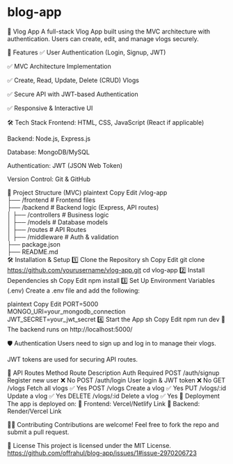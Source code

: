 # blog-app
📸 Vlog App
A full-stack Vlog App built using the MVC architecture with authentication. Users can create, edit, and manage vlogs securely.

🚀 Features
✅ User Authentication (Login, Signup, JWT)

✅ MVC Architecture Implementation

✅ Create, Read, Update, Delete (CRUD) Vlogs

✅ Secure API with JWT-based Authentication

✅ Responsive & Interactive UI

🛠️ Tech Stack
Frontend: HTML, CSS, JavaScript (React if applicable)

Backend: Node.js, Express.js

Database: MongoDB/MySQL

Authentication: JWT (JSON Web Token)

Version Control: Git & GitHub

📂 Project Structure (MVC)
plaintext
Copy
Edit
/vlog-app  
 ├── /frontend    # Frontend files  
 ├── /backend     # Backend logic (Express, API routes)  
 │   ├── /controllers    # Business logic  
 │   ├── /models         # Database models  
 │   ├── /routes         # API Routes  
 │   ├── /middleware     # Auth & validation  
 ├── package.json  
 ├── README.md  
🛠️ Installation & Setup
1️⃣ Clone the Repository
sh
Copy
Edit
git clone https://github.com/yourusername/vlog-app.git
cd vlog-app
2️⃣ Install Dependencies
sh
Copy
Edit
npm install
3️⃣ Set Up Environment Variables (.env)
Create a .env file and add the following:

plaintext
Copy
Edit
PORT=5000  
MONGO_URI=your_mongodb_connection  
JWT_SECRET=your_jwt_secret
4️⃣ Start the App
sh
Copy
Edit
npm run dev
📌 The backend runs on http://localhost:5000/

🛡️ Authentication
Users need to sign up and log in to manage their vlogs.

JWT tokens are used for securing API routes.

📌 API Routes
Method	Route	Description	Auth Required
POST	/auth/signup	Register new user	❌ No
POST	/auth/login	User login & JWT token	❌ No
GET	/vlogs	Fetch all vlogs	✅ Yes
POST	/vlogs	Create a vlog	✅ Yes
PUT	/vlogs/:id	Update a vlog	✅ Yes
DELETE	/vlogs/:id	Delete a vlog	✅ Yes
🚀 Deployment
The app is deployed on:
🔗 Frontend: Vercel/Netlify Link
🔗 Backend: Render/Vercel Link

👨‍💻 Contributing
Contributions are welcome! Feel free to fork the repo and submit a pull request.

📜 License
This project is licensed under the MIT License.
https://github.com/offrahul/blog-app/issues/1#issue-2970206723
